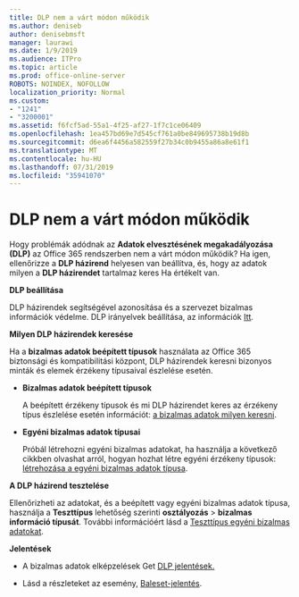 ```yaml
---
title: DLP nem a várt módon működik
ms.author: deniseb
author: denisebmsft
manager: laurawi
ms.date: 1/9/2019
ms.audience: ITPro
ms.topic: article
ms.prod: office-online-server
ROBOTS: NOINDEX, NOFOLLOW
localization_priority: Normal
ms.custom:
- "1241"
- "3200001"
ms.assetid: f6fcf5ad-55a1-4f25-af27-1f7c1ce06409
ms.openlocfilehash: 1ea457bd69e7d545cf761a0be849695738b19d8b
ms.sourcegitcommit: d6ea6f4456a582559f27b34c0b9455a86a8e61f1
ms.translationtype: MT
ms.contentlocale: hu-HU
ms.lasthandoff: 07/31/2019
ms.locfileid: "35941070"
---
```

# <a name="dlp-not-working-as-expected"></a>DLP nem a várt módon működik

Hogy problémák adódnak az **Adatok elvesztésének megakadályozása (DLP)** az Office 365 rendszerben nem a várt módon működik? Ha igen, ellenőrizze a **DLP házirend** helyesen van beállítva, és, hogy az adatok milyen a **DLP házirendet** tartalmaz keres Ha értékelt van.
  
 **DLP beállítása**
  
DLP házirendek segítségével azonosítása és a szervezet bizalmas információk védelme. DLP irányelvek beállítása, az információk [Itt](https://docs.microsoft.com/office365/securitycompliance/prevent-data-loss#set-up-dlp).
  
 **Milyen DLP házirendek keresése**
  
Ha a **bizalmas adatok beépített típusok** használata az Office 365 biztonsági és kompatibilitási központ, DLP házirendek keresni bizonyos minták és elemek érzékeny típusaival észlelése esetén.
  
- **Bizalmas adatok beépített típusok**

    A beépített érzékeny típusok és mi DLP házirendet keres az érzékeny típus észlelése esetén információt: [a bizalmas adatok milyen keresni](https://docs.microsoft.com/office365/securitycompliance/what-the-sensitive-information-types-look-for).

- **Egyéni bizalmas adatok típusai**

    Próbál létrehozni egyéni bizalmas adatokat, ha használja a következő cikkben olvashat arról, hogyan hozhat létre egyéni érzékeny típusok: [létrehozása a egyéni bizalmas adatok típusa](https://docs.microsoft.com/office365/securitycompliance/create-a-custom-sensitive-information-type).

**A DLP házirend tesztelése**

Ellenőrizheti az adatokat, és a beépített vagy egyéni bizalmas adatok típusa, használja a **Teszttípus** lehetőség szerinti **osztályozás** > **bizalmas információ típusát**. További információért lásd a [Teszttípus egyéni bizalmas adatokat](https://docs.microsoft.com/en-us/office365/securitycompliance/create-a-custom-sensitive-information-type#test-custom-sensitive-information-types-in-the-security--compliance-center).

 **Jelentések**
  
- A bizalmas adatok elképzelések Get [DLP jelentések.](https://docs.microsoft.com/office365/securitycompliance/data-loss-prevention-policies#dlp-reports)

- Lásd a részleteket az esemény, [Baleset-jelentés](https://docs.microsoft.com/office365/securitycompliance/data-loss-prevention-policies#incident-reports).
